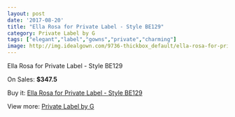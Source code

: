 ```yaml
---
layout: post
date: '2017-08-20'
title: "Ella Rosa for Private Label - Style BE129"
category: Private Label by G
tags: ["elegant","label","gowns","private","charming"]
image: http://img.idealgown.com/9736-thickbox_default/ella-rosa-for-private-label-style-be129.jpg
---
```

Ella Rosa for Private Label - Style BE129

On Sales: **$347.5**
<a href="https://www.idealgown.com/en/private-label-by-g/4023-ella-rosa-for-private-label-style-be129.html"><amp-img layout="responsive" width="600" height="600" src="//img.idealgown.com/9736-thickbox_default/ella-rosa-for-private-label-style-be129.jpg" alt="Ella Rosa for Private Label - Style BE129 0" /></a>
<a href="https://www.idealgown.com/en/private-label-by-g/4023-ella-rosa-for-private-label-style-be129.html"><amp-img layout="responsive" width="600" height="600" src="//img.idealgown.com/9737-thickbox_default/ella-rosa-for-private-label-style-be129.jpg" alt="Ella Rosa for Private Label - Style BE129 1" /></a>

Buy it: [Ella Rosa for Private Label - Style BE129](https://www.idealgown.com/en/private-label-by-g/4023-ella-rosa-for-private-label-style-be129.html "Ella Rosa for Private Label - Style BE129")

View more: [Private Label by G](https://www.idealgown.com/en/46-private-label-by-g "Private Label by G")